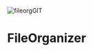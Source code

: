 ![fileorgGIT](https://github.com/SiymX/FileOrganizer/assets/63435885/f770af17-ff03-4997-b534-115490bcdf9d)

# FileOrganizer
